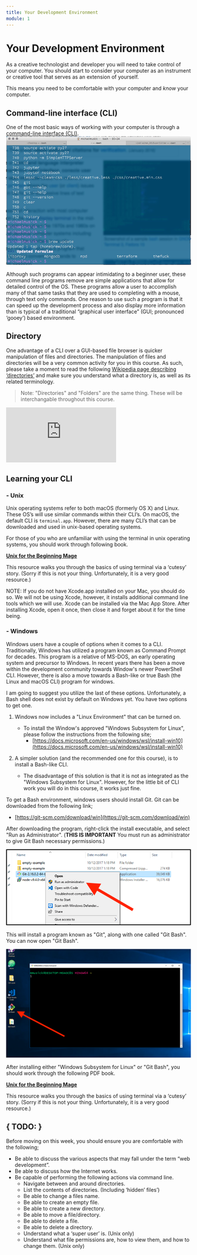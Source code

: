 ```yaml
---
title: Your Development Environment
module: 1
---
```


# Your Development Environment

As a creative technologist and developer you will need to take control of your computer. You should start to consider your computer as an instrument or creative tool that serves as an extension of yourself.

This means you need to be comfortable with your computer and *know* your computer.

## Command-line interface (CLI)

One of the most basic ways of working with your computer is through a [command-line interface (CLI)](https://en.wikipedia.org/wiki/Command-line_interface).
![example image of terminal.app](../imgs/terminalExample.jpg)

Although such programs can appear intimidating to a beginner user, these command line programs remove are simple applications that allow for detailed control of the OS. These programs allow a user to accomplish many of that same tasks that they are used to completing with a mouse, through text only commands. One reason to use such a program is that it can speed up the development process and also display more information than is typical of a traditional “graphical user interface” (GUI; pronounced ‘gooey’) based environment.

## Directory

One advantage of a CLI over a GUI-based file browser is quicker manipulation of files and directories. The manipulation of files and directories will be a very common activity for you in this course. As such, please take a moment to read the following [Wikipedia page describing ‘directories’](https://en.wikipedia.org/wiki/Directory_(computing)) and make sure you understand what a directory is, as well as its related terminology.

> Note: "Directories" and "Folders" are the same thing. These will be interchangable throughout this course.

<div class="embed-responsive embed-responsive-16by9"><iframe class="embed-responsive-item" src="https://www.youtube.com/embed/CuyD_n3XzbE" frameborder="0" allowfullscreen></iframe></div>

## Learning your CLI

### - Unix
Unix operating systems refer to both macOS (formerly OS X) and Linux. These OS’s will use similar commands within their CLI’s. On macOS, the default CLI is `terminal.app`. However, there are many CLI’s that can be downloaded and used in unix-based operating systems.

For those of you who are unfamiliar with using the terminal in unix operating systems, you should work through following book.

**[Unix for the Beginning Mage](http://unixmages.com/ufbm.pdf)**

This resource walks you through the basics of using terminal via a ‘cutesy’ story. (Sorry if this is not your thing. Unfortunately, it is a very good resource.)

NOTE: If you do not have Xcode.app installed on your Mac, you should do so. We will not be using Xcode, however, it installs additional command line tools which we will use. Xcode can be installed via the Mac App Store. After installing Xcode, open it once, then close it and forget about it for the time being.

### - Windows
Windows users have a couple of options when it comes to a CLI. Traditionally, Windows has utilized a program known as Command Prompt for decades. This program is a relative of MS-DOS, an early operating system and precursor to Windows. In recent years there has been a move within the development community towards Window's newer PowerShell CLI. However, there is also a move towards a Bash-like or true Bash (the Linux and macOS CLI) program for windows.

I am going to suggest you utilize the last of these options. Unfortunately, a Bash shell does not exist by default on Windows yet. You have two options to get one.

1. Windows now includes a "Linux Environment" that can be turned on.
    - To install the Window's approved "Windows Subsystem for Linux", please follow the instructions from the following site;
        - [https://docs.microsoft.com/en-us/windows/wsl/install-win10](https://docs.microsoft.com/en-us/windows/wsl/install-win10)

2. A simpler solution (and the recommended one for this course), is to install a Bash-like CLI.
    - The disadvantage of this solution is that it is not as integrated as the "Windows Subsystem for Linux". However, for the little bit of CLI work you will do in this course, it works just fine.

To get a Bash environment, windows users should install Git. Git can be downloaded from the following link;

- [https://git-scm.com/download/win](https://git-scm.com/download/win)

After downloading the program, right-click the install executable, and select "Run as Administrator". (**THIS IS IMPORTANT** You must run as administrator to give Git Bash necessary permissions.)

![Install Git as Administrator](../imgs/install-git-windows.png)

This will install a program known as "Git", along with one called "Git Bash". You can now open "Git Bash".

![Git Bash](../imgs/gitbash.png)

After installing either "Windows Subsystem for Linux" or "Git Bash", you should work through the following PDF book.

**[Unix for the Beginning Mage](http://unixmages.com/ufbm.pdf)**

This resource walks you through the basics of using terminal via a ‘cutesy’ story. (Sorry if this is not your thing. Unfortunately, it is a very good resource.)



<!-- You can launch PowerShell console by pressing Windows key, typing PowerShell, and clicking on Windows PowerShell.

If you are unfamiliar with using PowerShell on Windows, please work through the following resource.

**[PowerShell Beginner’s Guide](https://github.com/PowerShell/PowerShell/blob/master/docs/learning-powershell/powershell-beginners-guide.md)**

and watch the following video:

<div class="embed-responsive embed-responsive-16by9"><iframe class="embed-responsive-item" src="https://channel9.msdn.com/Series/GetStartedPowerShell3/01/player" allowFullScreen frameBorder="0"></iframe></div><br /> -->


## { TODO: }

Before moving on this week, you should ensure you are comfortable with the following;

- Be able to discuss the various aspects that may fall under the term “web development”.
- Be able to discuss how the Internet works.
- Be capable of performing the following actions via command line.
	- Navigate between and around directories.
	- List the contents of directories. (Including ‘hidden’ files’)
	- Be able to change a files name.
	- Be able to create an empty file.
	- Be able to create a new directory.
	- Be able to move a file/directory.
	- Be able to delete a file.
	- Be able to delete a directory.
	- Understand what a ‘super user’ is. (Unix only)
	- Understand what file permissions are, how to view them, and how to change them. (Unix only)
